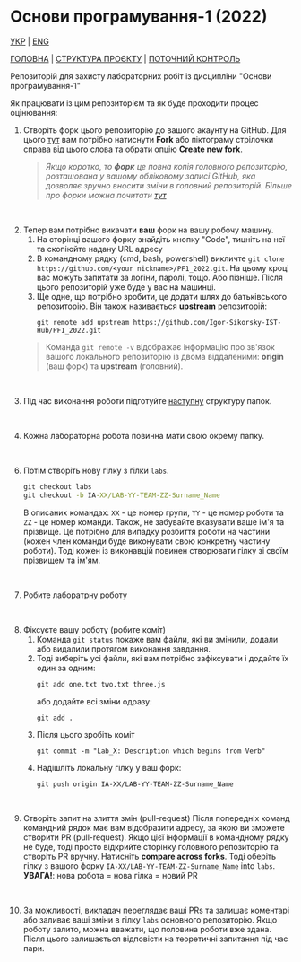 # Основи програмування-1 (2022)

[УКР][readme_ua] | [ENG][readme]

[ГОЛОВНА][this_repo] | [СТРУКТУРА ПРОЄКТУ][project_structure_readme] | [ПОТОЧНИЙ КОНТРОЛЬ][assessment_results]

Репозиторій для захисту лабораторних робіт із дисципліни "Основи програмування-1"

Як працювати із цим репозиторієм та як буде проходити процес оцінювання:

1. Створіть форк цього репозиторію до вашого акаунту на GitHub. Для цього [тут][this_repo] вам потрібно натиснути **Fork** або піктограму стрілочки справа від цього слова та обрати опцію **Create new fork**. <br/>
    > *Якщо коротко, то **форк** це повна копія головного репозиторію, розташована у вашому обліковому записі GitHub, яка дозволяє зручно вносити зміни в головний репозиторій. Більше про форки можна почитати [тут][fork_info]*
<br/>

2. Тепер вам потрібно викачати **ваш** форк на вашу робочу машину. 
    1. На сторінці вашого форку знайдіть кнопку "Code", тицніть на неї та скопіюйте надану URL адресу
    2. В командному рядку (cmd, bash, powershell) викличте `git clone https://github.com/<your nickname>/PF1_2022.git`. На цьому кроці вас можуть запитати за логіни, паролі, тощо. Або пізніше. Після цього репозиторій уже буде у вас на машинці.
    3. Ще одне, що потрібно зробити, це додати шлях до батьківського репозиторію. Він також називається **upstream** репозиторій:
        ```
        git remote add upstream https://github.com/Igor-Sikorsky-IST-Hub/PF1_2022.git
        ```
    > Команда `git remote -v` відображає інформацію про зв'язок вашого локального репозиторію із двома віддаленими: **origin** (ваш форк) та **upstream** (головний).
<br/>

3. Під час виконання роботи підготуйте [наступну][project_structure_readme] структуру папок.

<br/>

4. Кожна лабораторна робота повинна мати свою окрему папку.

<br/>

6. Потім створіть нову гілку з гілки `labs`.
    ```cmd
    git checkout labs
    git checkout -b IA-XX/LAB-YY-TEAM-ZZ-Surname_Name
    ```
    В описаних командах: `XX` - це номер групи, `YY` - це номер роботи та `ZZ` - це номер команди. Також, не забувайте вказувати ваше ім'я та прізвище. Це потрібно для випадку розбиття роботи на частини (кожен член команди буде виконувати свою конкретну частину роботи). Тоді кожен із виконавцій повинен створювати гілку зі своїм прізвищем та ім'ям.

<br/>

7. Робите лаборатрну роботу

<br/>

8. Фіксуєте вашу роботу (робите коміт)
    1. Команда `git status` покаже вам файли, які ви змінили, додали або видалили протягом виконання завдання.
    2. Тоді виберіть усі файли, які вам потрібно зафіксувати і додайте їх один за одним:
        ```cmd
        git add one.txt two.txt three.js
        ```
        або додайте всі зміни одразу:
        ```cmd
        git add .
        ```
    3. Після цього зробіть коміт
        ```
        git commit -m "Lab_X: Description which begins from Verb"
        ```
    4. Надішліть локальну гілку у ваш форк:
        ```
        git push origin IA-XX/LAB-YY-TEAM-ZZ-Surname_Name
        ```

<br/>

9. Створіть запит на злиття змін (pull-request)
    Після попередніх команд командний рядок має вам відобразити адресу, за якою ви зможете створити PR (pull-request). Якщо цієї інформації в командному рядку не буде, тоді просто відкрийте сторінку головного репозиторію та створіть PR вручну. Натисніть **compare across forks**. Тоді оберіть гілку з вашого форку `IA-XX/LAB-YY-TEAM-ZZ-Surname_Name` into `labs`.<br/>
    **УВАГА!**: нова робота = нова гілка = новий PR

<br/>

10. За можливості, викладач переглядає ваші PRs та залишає коментарі або заливає ваші зміни в гілку `labs` основного репозиторію. Якщо роботу залито, можна вважати, що половина роботи вже здана. Після цього залишається відповісти на теоретичні запитання під час пари.

[assessment_results]: <https://docs.google.com/spreadsheets/d/1_sAxiHEJiXLBl7wpabV2LY9NcDkLxzGhVEhT1Th9oXw/edit?usp=sharing>
[this_repo]: <https://github.com/Igor-Sikorsky-IST-Hub/PF1_2022>
[project_structure_readme]: <Knowledge base/project_structure.md>
[fork_info]: <https://docs.github.com/en/get-started/quickstart/fork-a-repo>
[readme]: <README.md>
[readme_ua]: <README.ua.md>
